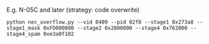 E.g. N-05C and later (strategy: code overwrite)

```
python nec_overflow.py --vid 0409 --pid 02f8 --stage1 0x273a8 --stage1_mask 0xFD000000 --stage2 0x2800000 --stage4 0x762000 --stage4_spam 0xe3a0f102
```
